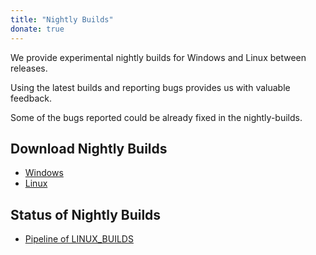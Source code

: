 ```yaml
---
title: "Nightly Builds"
donate: true
---
```

We provide experimental nightly builds for Windows and Linux between releases.

Using the latest builds and reporting bugs provides us with valuable feedback.

Some of the bugs reported could be already fixed in the nightly-builds.

## Download Nightly Builds
 - [Windows](/download/download-windows)
 - [Linux](/download/download-linux)

## Status of Nightly Builds
 - [Pipeline of LINUX_BUILDS](https://test.openmodelica.org/jenkins/job/LINUX_BUILDS/)
